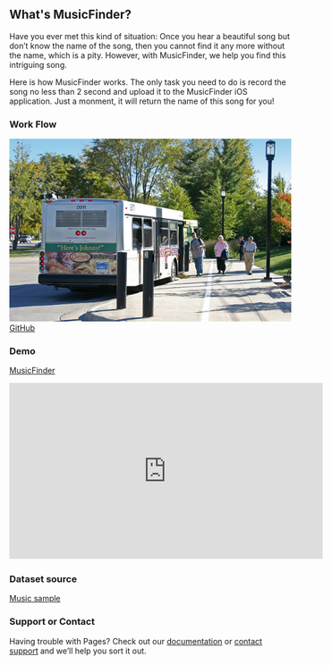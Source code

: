 ## What's MusicFinder?

Have you ever met this kind of situation: Once you hear a beautiful song but don’t know the name of the song, then you cannot find it any more without the name, which is a pity. However, with MusicFinder, we help you find this intriguing song. 

Here is how MusicFinder works. The only task you need to do is record the song no less than 2 second and upload it to the MusicFinder iOS application. Just a monment, it will return the name of this song for you!

### Work Flow

![GitHub Logo](/Bus_SW_Transfer_2.png)
[GitHub](http://github.com)

### Demo

[MusicFinder](https://youtu.be/37cFnlfYg1s)

<iframe width="560" height="315" src="https://www.youtube.com/watch?v=37cFnlfYg1s&feature=youtu.be" frameborder="0" allow="autoplay; encrypted-media" allowfullscreen></iframe>



### Dataset source

[Music sample](https://drive.google.com/drive/folders/1AKlQFAHL8VY6P4EX-qYlUWDhtScXt_7o)


### Support or Contact

Having trouble with Pages? Check out our [documentation](https://help.github.com/categories/github-pages-basics/) or [contact support](https://github.com/contact) and we’ll help you sort it out.
